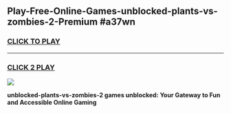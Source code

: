 
## Play-Free-Online-Games-unblocked-plants-vs-zombies-2-Premium #a37wn
<h3>
<a href="https://premium.freeplayer.one?title=unblocked-plants-vs-zombies-2&ref=8M">CLICK TO PLAY</a></h3>
<hr>

<h3>
<a href="https://premium.freeplayer.one?title=unblocked-plants-vs-zombies-2&ref=8M">CLICK 2 PLAY</a>
  
</h3>

<a href="https://premium.freeplayer.one?title=unblocked-plants-vs-zombies-2&ref=8M"><img src="https://clearcache.store/games.png"></a>


**unblocked-plants-vs-zombies-2 games unblocked: Your Gateway to Fun and Accessible Online Gaming**
